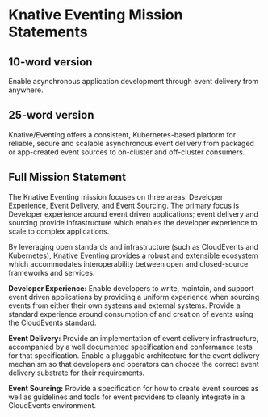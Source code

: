 # Knative Eventing Mission Statements

## 10-word version

Enable asynchronous application development through event delivery from
anywhere.

## 25-word version

Knative/Eventing offers a consistent, Kubernetes-based platform for reliable,
secure and scalable asynchronous event delivery from packaged or app-created
event sources to on-cluster and off-cluster consumers.

## Full Mission Statement

The Knative Eventing mission focuses on three areas: Developer Experience, Event
Delivery, and Event Sourcing. The primary focus is Developer experience around
event driven applications; event delivery and sourcing provide infrastructure
which enables the developer experience to scale to complex applications.

By leveraging open standards and infrastructure (such as CloudEvents and
Kubernetes), Knative Eventing provides a robust and extensible ecosystem which
accommodates interoperability between open and closed-source frameworks and
services.

**Developer Experience:** Enable developers to write, maintain, and support
event driven applications by providing a uniform experience when sourcing events
from either their own systems and external systems. Provide a standard
experience around consumption of and creation of events using the CloudEvents
standard.

**Event Delivery:** Provide an implementation of event delivery infrastructure,
accompanied by a well documented specification and conformance tests for that
specification. Enable a pluggable architecture for the event delivery mechanism
so that developers and operators can choose the correct event delivery substrate
for their requirements.

**Event Sourcing:** Provide a specification for how to create event sources as
well as guidelines and tools for event providers to cleanly integrate in a
CloudEvents environment.
